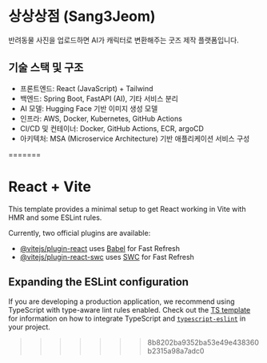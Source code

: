 # 상상상점 (Sang3Jeom)

반려동물 사진을 업로드하면 AI가 캐릭터로 변환해주는 굿즈 제작 플랫폼입니다.

## 기술 스택 및 구조
- 프론트엔드: React (JavaScript) + Tailwind
- 백엔드: Spring Boot, FastAPI (AI), 기타 서비스 분리
- AI 모델: Hugging Face 기반 이미지 생성 모델
- 인프라: AWS, Docker, Kubernetes, GitHub Actions
- CI/CD 및 컨테이너: Docker, GitHub Actions, ECR, argoCD
- 아키텍처: MSA (Microservice Architecture) 기반 애플리케이션 서비스 구성

=======
# React + Vite

This template provides a minimal setup to get React working in Vite with HMR and some ESLint rules.

Currently, two official plugins are available:

- [@vitejs/plugin-react](https://github.com/vitejs/vite-plugin-react/blob/main/packages/plugin-react) uses [Babel](https://babeljs.io/) for Fast Refresh
- [@vitejs/plugin-react-swc](https://github.com/vitejs/vite-plugin-react/blob/main/packages/plugin-react-swc) uses [SWC](https://swc.rs/) for Fast Refresh

## Expanding the ESLint configuration

If you are developing a production application, we recommend using TypeScript with type-aware lint rules enabled. Check out the [TS template](https://github.com/vitejs/vite/tree/main/packages/create-vite/template-react-ts) for information on how to integrate TypeScript and [`typescript-eslint`](https://typescript-eslint.io) in your project.
>>>>>>> 8b8202ba9352ba53e49e438360b2315a98a7adc0
